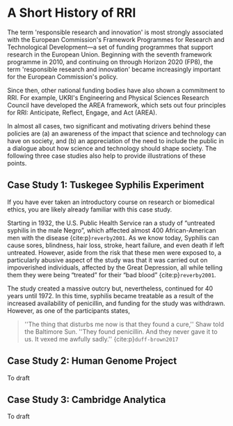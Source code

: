 # A Short History of RRI

The term 'responsible research and innovation' is most strongly associated with the European Commission's Framework Programmes for Research and Technological Development—a set of funding programmes that support research in the European Union. Beginning with the seventh framework programme in 2010, and continuing on through Horizon 2020 (FP8), the term 'responsible research and innovation' became increasingly important for the European Commission's policy.

Since then, other national funding bodies have also shown a commitment to RRI. For example, UKRI's Engineering and Physical Sciences Research Council have developed the AREA framework, which sets out four principles for RRI: Anticipate, Reflect, Engage, and Act (AREA).

In almost all cases, two significant and motivating drivers behind these policies are (a) an awareness of the impact that science and technology can have on society, and (b) an appreciation of the need to include the public in a dialogue about how science and technology should shape society. The following three case studies also help to provide illustrations of these points.

## Case Study 1: Tuskegee Syphilis Experiment

If you have ever taken an introductory course on research or biomedical ethics, you are likely already familiar with this case study.

Starting in 1932, the U.S. Public Health Service ran a study of “untreated syphilis in the male Negro”, which affected almost 400 African-American men with the disease {cite:p}`reverby2001`. As we know today, Syphilis can cause sores, blindness, hair loss, stroke, heart failure, and even death if left untreated. However, aside from the risk that these men were exposed to, a particularly abusive aspect of the study was that it was carried out on impoverished individuals, affected by the Great Depression, all while telling them they were being “treated” for their “bad blood” {cite:p}`reverby2001`.

The study created a massive outcry but, nevertheless, continued for 40 years until 1972. In this time, syphilis became treatable as a result of the increased availability of penicillin, and funding for the study was withdrawn. However, as one of the participants states,

> ''The thing that disturbs me now is that they found a cure,'' Shaw told the Baltimore Sun. ''They found penicillin. And they never gave it to us. It vexed me awfully sadly.'' {cite:p}`duff-brown2017`

<!-- The outcry over the study, which affected approxi-
mately 399 African-American men with the disease and 201 controls, led to a lawsuit, Senate hearings, a federal investigation, and new rules about informed consent. It provided a powerful metaphor for racism, ethical mistakes, and the danger of state-run medical research. It has also generated rumors, historical monographs, videos, documentaries, plays, poems, music, a movie, photo-montages, a surgeon general’s nomination hearings, a presidential apology, a com- mon topic for IRB training, new memorials, and a Na- tional Bioethics Institute -->

## Case Study 2: Human Genome Project

To draft

## Case Study 3: Cambridge Analytica

To draft
